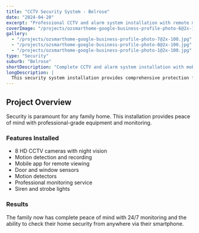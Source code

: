 ```yaml
---
title: "CCTV Security System - Belrose"
date: "2024-04-20"
excerpt: "Professional CCTV and alarm system installation with remote monitoring capabilities."
coverImage: "/projects/ozsmarthome-google-business-profile-photo-6@2x-100.jpg"
gallery:
  - "/projects/ozsmarthome-google-business-profile-photo-7@2x-100.jpg"
  - "/projects/ozsmarthome-google-business-profile-photo-8@2x-100.jpg"
  - "/projects/ozsmarthome-google-business-profile-photo-1@2x-100.jpg"
type: "Security"
suburb: "Belrose"
shortDescription: "Complete CCTV and alarm system installation with mobile app monitoring and professional monitoring service."
longDescription: |
  This security system installation provides comprehensive protection for a family home in Belrose. The system includes high-definition CCTV cameras with night vision, motion detection, and mobile app access. The alarm system features door/window sensors, motion detectors, and professional monitoring for 24/7 protection.
---
```


## Project Overview

Security is paramount for any family home. This installation provides peace of mind with professional-grade equipment and monitoring.

### Features Installed

- 8 HD CCTV cameras with night vision
- Motion detection and recording
- Mobile app for remote viewing
- Door and window sensors
- Motion detectors
- Professional monitoring service
- Siren and strobe lights

### Results

The family now has complete peace of mind with 24/7 monitoring and the ability to check their home security from anywhere via their smartphone.
